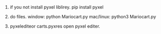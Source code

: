 1. if you not install pyxel liblirey.
pip install pyxel

2. do files.
window: python Mariocart.py
mac/linux: python3 Mariocart.py

3. pyxelediteor carts.pyxres
open pyxel editer.